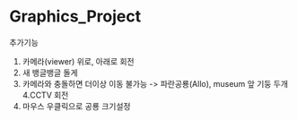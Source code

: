 # Graphics_Project

추가기능
1. 카메라(viewer) 위로, 아래로 회전
2. 새 뱅글뱅글 돌게
3. 카메라와 충돌하면 더이상 이동 불가능 -> 파란공룡(Allo), museum 앞 기둥 두개
4.CCTV 회전
5. 마우스 우클릭으로 공룡 크기설정 
